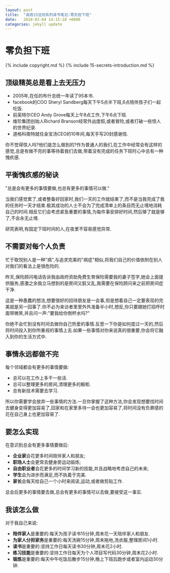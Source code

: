 ```yaml
---
layout: post
title:  "高效15法则系列读书笔记:零负担下班"
date:   2018-03-04 14:15:18 +0800
categories: jekyll update
---
```


# 零负担下班 #

{% include copyright.md %}
{% include 15-secrets-introduction.md %}

## 顶级精英总是看上去无压力 ##

* 2005年,在任的布什总统一年读了95本书.
* facebook的COO Sheryl Sandberg每天下午5点半下班,6点陪伴孩子们一起吃饭.
* 前英特尔CEO Andy Grove每天上午8点工作,下午6点下班.
* 维珍集团创始人Richard Branson经常外出度假,或者冒险,或者打破一些惊人的世界纪录.
* 道格科南特就任金宝汤CEO的10年间,每天手写20封感谢信.

你不觉得惊人吗?他们是怎么做到的?作为普通人的我们,在工作中经常会有这样的感觉,总是有做不完的事等待着我们去做,带着没有完成的任务下班时心中总有一种愧疚感.

## 平衡愧疚感的秘诀 ##

"总是会有更多的事情要做,也总有更多的事情可以做."

当我们感觉累了,或者整备好回家时,我们一天的工作就结束了,而不是当我完成了我的任务时一天才结束.极其成功的人士不会为了完成清单上的条目而无止境地消耗自己的时间.相反它们会考虑紧急重要的事情,为每件事安排好时间,然后够了就是够了,不会永无止境.

研究表明,有固定下班时间的人,在夜里不容易感觉异常.

## 不需要对每个人负责 ##

忙于取悦别人是一种"病",与追求完美的"病症"相似,将我们自己的价值依附在别人对我们的看法上是很危险的.

昨天,保险顾问电话告诉我由政府资助免费生育保险需要我的妻子签字,她会上面提供服务,感激之余我立马想到的是房间又脏又乱,我需要在保险顾问来之前把房间症干净.

这是一种愚蠢的想法,想要很好的招待朋友是一会事,但是想着自己一定要表现的完美就是另一回事了.你不必为来访者里里外外准备半小时,想反,你只要跟她打招呼时面带微笑,并且问一声:"要我给你倒杯水吗?"

你绝不会忙到没有时间去做你自己热爱的事情.反思一下你是如何度过一天的,然后将时间投入到你所重视的事情上去.如果一些事情对你来说真的很重要,你会将它融入到你的生活方式中.

## 事情永远都做不完 ##

每个邻域都会有更多的事情要做:
  
  * 总可以在工作上多干一些活.
  * 总可以整理更多的房间,清理更多的橱柜.
  * 总有新技术需要去学习.
  
所以你需要学会放弃一些事情的方法.一旦你掌握了这种方法,你会发现想要找时间去健身变得更加容易了,回家和在家里多待一会也更加容易了,将时间没有负罪感的花在自己身上也更加容易了.

## 要怎么实现 ##

在意识到总会有更多事情要做后:

  * **企业家**会花更多时间陪伴家人和朋友;
  * **职场人士**会更常去健身房运动锻炼;
  * **自由职业者**会花更多的时间学习新的技能,并且战略地考虑自己的未来;
  * **学生**会为进步而满足,而不执着于完美.
  * **家长**会每天给自己一个小时来阅读,运动,或者做剪贴工作.

总会后更多的事情要去做,总会有更多的事情可以去做,要接受这一事实.
  
## 我该怎么做 ##

对于我自己来说:

  * **陪伴家人**是重要的:每天为孩子读书15分钟,周末花一天陪伴家人和朋友.
  * **为家人分担家务**是重要的:每天洗碗15分钟,周末拖地,洗衣服,整理房间1小时.
  * **读书**是重要的:坚持工作日每天读书30分钟,周末花2小时.
  * **练习技能**是重要的:坚持工作日每天为个人项目写代码30分钟,周末花2小时.
  * **锻炼**是重要的:每天中午吃饭后散步15分钟,晚上下班后跑步或者室内运动30分钟.
